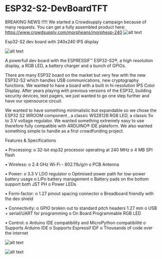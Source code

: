 # ESP32-S2-DevBoardTFT

BREAKING NEWS !!!!! We started a Crowdsupply campaign because of many requests. You can get a fully assembled product here: https://www.crowdsupply.com/morpheans/morphesp-240
![alt text](https://github.com/ccadic/ESP32-S2-DevBoardTFT/blob/master/photo-gallery/crowdsupply-1.jpg)


Esp32-S2 dev board with 240x240 IPS display

![alt text](https://github.com/ccadic/ESP32-S2-DevBoardTFT/blob/master/photo-gallery/eldiablo2s.JPG)



A powerfull dev board with the ESPRESSIF™ ESP32-S2®, a high resolution display, a RGB LED, a battery charger and a bunch of GPIOs.

There are many ESP32 board on the market but very few with the new ESP32-S2 which handles USB communications, new cryptography functions. We wanted to have a board with a built in hi-resolution IPS Color Display. After years playing with previous versions of the ESP32, building security devices, text pagers, we just wanted to go one step further and have our opensource circuit.

We wanted to have something minimalistic but expandable so we chose the ESP32 S2 WROOM component , a classic WS2812B RGB LED, a classic 5v to 3.V voltage regulator. 
We wanted something extremely easy to use therefore fully compatible with ARDUINO® IDE plateform.  We also wanted something simple to handle as a first crowdfunding project. 

Features & Specifications

•	Processing:
    o	32-bit esp32 processor operating at 240 MHz
    o	4 MB SPI flash

•	Wireless:
    o	2.4 GHz Wi-Fi - 802.11b/g/n
    o	PCB Antenna

•	Power:
    o	3.3 V LDO regulator
    o	Optimised power path for low-power battery usage
    o	LiPo battery management
    o	Battery pads on the bottom support both JST PH 
    o	Power LEDs

•	Form-factor:
    o	1.27 pinout spacing connector
    o	Breadboard friendly with the dev shield

•	Connectivity:
    o	GPIO broken out to standard pitch headers 1.27 mm
    o	USB + serial/UART for programming
    o	On Board Programmable RGB LED

•	Control:
    o	Arduino IDE compatibility and MicroPython compatibilité
    o	Supports Arduino IDE
    o	Supports Espressif IDF
    o	Thousands of code over the internet

![alt text](https://github.com/ccadic/ESP32-S2-DevBoardTFT/blob/master/photo-gallery/esp32s2w1.jpg)


![alt text](https://github.com/ccadic/ESP32-S2-DevBoardTFT/blob/master/photo-gallery/technical%2034.jpg)

